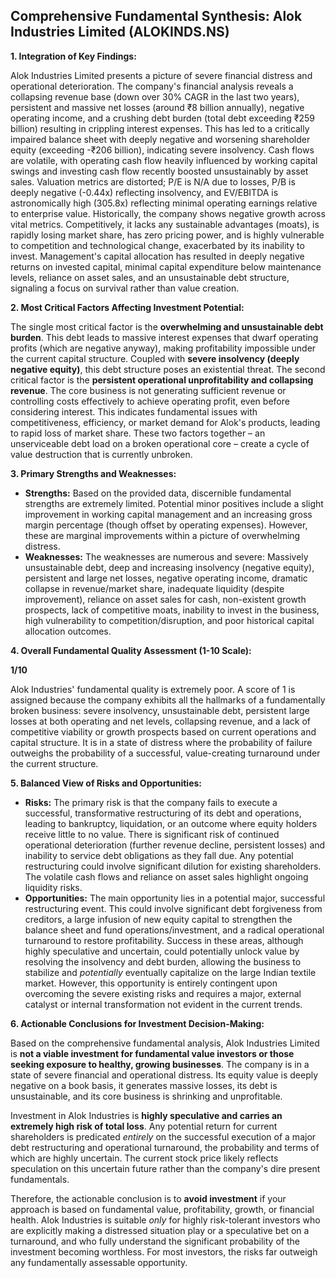 ## Comprehensive Fundamental Synthesis: Alok Industries Limited (ALOKINDS.NS)

**1. Integration of Key Findings:**

Alok Industries Limited presents a picture of severe financial distress and operational deterioration. The company's financial analysis reveals a collapsing revenue base (down over 30% CAGR in the last two years), persistent and massive net losses (around ₹8 billion annually), negative operating income, and a crushing debt burden (total debt exceeding ₹259 billion) resulting in crippling interest expenses. This has led to a critically impaired balance sheet with deeply negative and worsening shareholder equity (exceeding -₹206 billion), indicating severe insolvency. Cash flows are volatile, with operating cash flow heavily influenced by working capital swings and investing cash flow recently boosted unsustainably by asset sales. Valuation metrics are distorted; P/E is N/A due to losses, P/B is deeply negative (-0.44x) reflecting insolvency, and EV/EBITDA is astronomically high (305.8x) reflecting minimal operating earnings relative to enterprise value. Historically, the company shows negative growth across vital metrics. Competitively, it lacks any sustainable advantages (moats), is rapidly losing market share, has zero pricing power, and is highly vulnerable to competition and technological change, exacerbated by its inability to invest. Management's capital allocation has resulted in deeply negative returns on invested capital, minimal capital expenditure below maintenance levels, reliance on asset sales, and an unsustainable debt structure, signaling a focus on survival rather than value creation.

**2. Most Critical Factors Affecting Investment Potential:**

The single most critical factor is the **overwhelming and unsustainable debt burden**. This debt leads to massive interest expenses that dwarf operating profits (which are negative anyway), making profitability impossible under the current capital structure. Coupled with **severe insolvency (deeply negative equity)**, this debt structure poses an existential threat. The second critical factor is the **persistent operational unprofitability and collapsing revenue**. The core business is not generating sufficient revenue or controlling costs effectively to achieve operating profit, even before considering interest. This indicates fundamental issues with competitiveness, efficiency, or market demand for Alok's products, leading to rapid loss of market share. These two factors together – an unserviceable debt load on a broken operational core – create a cycle of value destruction that is currently unbroken.

**3. Primary Strengths and Weaknesses:**

*   **Strengths:** Based on the provided data, discernible fundamental strengths are extremely limited. Potential minor positives include a slight improvement in working capital management and an increasing gross margin percentage (though offset by operating expenses). However, these are marginal improvements within a picture of overwhelming distress.
*   **Weaknesses:** The weaknesses are numerous and severe: Massively unsustainable debt, deep and increasing insolvency (negative equity), persistent and large net losses, negative operating income, dramatic collapse in revenue/market share, inadequate liquidity (despite improvement), reliance on asset sales for cash, non-existent growth prospects, lack of competitive moats, inability to invest in the business, high vulnerability to competition/disruption, and poor historical capital allocation outcomes.

**4. Overall Fundamental Quality Assessment (1-10 Scale):**

**1/10**

Alok Industries' fundamental quality is extremely poor. A score of 1 is assigned because the company exhibits all the hallmarks of a fundamentally broken business: severe insolvency, unsustainable debt, persistent large losses at both operating and net levels, collapsing revenue, and a lack of competitive viability or growth prospects based on current operations and capital structure. It is in a state of distress where the probability of failure outweighs the probability of a successful, value-creating turnaround under the current structure.

**5. Balanced View of Risks and Opportunities:**

*   **Risks:** The primary risk is that the company fails to execute a successful, transformative restructuring of its debt and operations, leading to bankruptcy, liquidation, or an outcome where equity holders receive little to no value. There is significant risk of continued operational deterioration (further revenue decline, persistent losses) and inability to service debt obligations as they fall due. Any potential restructuring could involve significant dilution for existing shareholders. The volatile cash flows and reliance on asset sales highlight ongoing liquidity risks.
*   **Opportunities:** The main opportunity lies in a potential major, successful restructuring event. This could involve significant debt forgiveness from creditors, a large infusion of new equity capital to strengthen the balance sheet and fund operations/investment, and a radical operational turnaround to restore profitability. Success in these areas, although highly speculative and uncertain, could potentially unlock value by resolving the insolvency and debt burden, allowing the business to stabilize and *potentially* eventually capitalize on the large Indian textile market. However, this opportunity is entirely contingent upon overcoming the severe existing risks and requires a major, external catalyst or internal transformation not evident in the current trends.

**6. Actionable Conclusions for Investment Decision-Making:**

Based on the comprehensive fundamental analysis, Alok Industries Limited is **not a viable investment for fundamental value investors or those seeking exposure to healthy, growing businesses**. The company is in a state of severe financial and operational distress. Its equity value is deeply negative on a book basis, it generates massive losses, its debt is unsustainable, and its core business is shrinking and unprofitable.

Investment in Alok Industries is **highly speculative and carries an extremely high risk of total loss**. Any potential return for current shareholders is predicated *entirely* on the successful execution of a major debt restructuring and operational turnaround, the probability and terms of which are highly uncertain. The current stock price likely reflects speculation on this uncertain future rather than the company's dire present fundamentals.

Therefore, the actionable conclusion is to **avoid investment** if your approach is based on fundamental value, profitability, growth, or financial health. Alok Industries is suitable *only* for highly risk-tolerant investors who are explicitly making a distressed situation play or a speculative bet on a turnaround, and who fully understand the significant probability of the investment becoming worthless. For most investors, the risks far outweigh any fundamentally assessable opportunity.